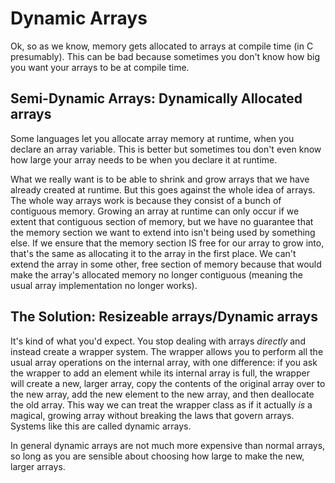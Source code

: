 # Dynamic Arrays

Ok, so as we know, memory gets allocated to arrays at compile time (in C presumably). This can be bad because sometimes you don't know how big you want your arrays to be at compile time.

## Semi-Dynamic Arrays: Dynamically Allocated arrays

Some languages let you allocate array memory at runtime, when you declare an array variable. This is better but sometimes tou don't even know how large your array needs to be when you declare it at runtime.

What we really want is to be able to shrink and grow arrays that we have already created at runtime. But this goes against the whole idea of arrays. The whole way arrays work is because they consist of a bunch of contiguous memory. Growing an array at runtime can only occur if we extent that contiguous section of memory, but we have no guarantee that the memory section we want to extend into isn't being used by something else. If we ensure that the memory section IS free for our array to grow into, that's the same as allocating it to the array in the first place. We can't extend the array in some other, free section of memory because that would make the array's allocated memory no longer contiguous (meaning the usual array implementation no longer works).


## The Solution: Resizeable arrays/Dynamic arrays

It's kind of what you'd expect. You stop dealing with arrays *directly* and instead create a wrapper system. The wrapper allows you to perform all the usual array operations on the internal array, with one difference: if you ask the wrapper to add an element while its internal array is full, the wrapper will create a new, larger array, copy the contents of the original array over to the new array, add the new element to the new array, and then deallocate the old array. This way we can treat the wrapper class as if it actually *is* a magical, growing array without breaking the laws that govern arrays. Systems like this are called dynamic arrays.

In general dynamic arrays are not much more expensive than normal arrays, so long as you are sensible about choosing how large to make the new, larger arrays. 